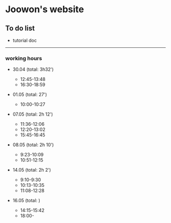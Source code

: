 Joowon's website
=================

To do list
-----------

* tutorial doc

---------------

### working hours
* 30.04 (total: 3h32')
  - 12:45-13:48
  - 16:30-18:59

* 01.05 (total: 27')
  - 10:00-10:27

* 07.05 (total: 2h 12')
  - 11:36-12:06
  - 12:20-13:02
  - 15:45-16:45

* 08.05 (total: 2h 10')
  - 9:23-10:09
  - 10:51-12:15

* 14.05 (total: 2h 2')
  - 9:10-9:30
  - 10:13-10:35
  - 11:08-12:28

* 16.05 (total: )
  - 14:15-15:42
  - 18:00-
